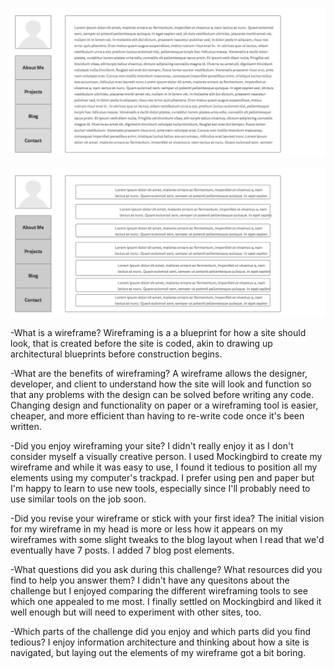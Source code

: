 ![Wireframe](https://github.com/AlanaFarkas/Phase-0/blob/master/week-2/imgs/wire-framing.jpg)

![Blog page wireframe](https://github.com/AlanaFarkas/Phase-0/blob/master/week-2/imgs/wireframe-blog-index.jpg)

-What is a wireframe?
Wireframing is a a blueprint for how a site should look, that is created before the site is coded, akin to drawing up architectural blueprints before construction begins.

-What are the benefits of wireframing?
A wireframe allows the designer, developer, and client to understand how the site will look and function so that any problems with the design can be solved before writing any code. Changing design and functionality on paper or a wireframing tool is easier, cheaper, and more efficient than having to re-write code once it's been written.  

-Did you enjoy wireframing your site?
I didn't really enjoy it as I don't consider myself a visually creative person. I used Mockingbird to create my wireframe and while it was easy to use, I found it tedious to position all my elements using my computer's trackpad. I prefer using pen and paper but I'm happy to learn to use new tools, especially since I'll probably need to use similar tools on the job soon.

-Did you revise your wireframe or stick with your first idea?
The initial vision for my wireframe in my head is more or less how it appears on my wireframes with some slight tweaks to the blog layout when I read that we'd eventually have 7 posts. I added 7 blog post elements. 

-What questions did you ask during this challenge? What resources did you find to help you answer them?
I didn't have any quesitons about the challenge but I enjoyed comparing the different wireframing tools to see which one appealed to me most. I finally settled on Mockingbird and liked it well enough but will need to experiment with other sites, too. 

-Which parts of the challenge did you enjoy and which parts did you find tedious?
I enjoy information architecture and thinking about how a site is navigated, but laying out the elements of my wireframe got a bit boring. 